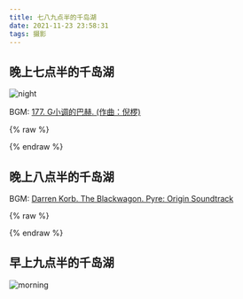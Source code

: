 ```yaml
---
title: 七八九点半的千岛湖
date: 2021-11-23 23:58:31
tags: 摄影
---
```

## 晚上七点半的千岛湖

![night](night_1500_1000.jpg)

BGM: [177. G小调的巴赫. (作曲：倪椤)](http://music.163.com/song?id=432430716)

{% raw %}
<div id="player"></div>
<script type="text/javascript" src="https://player.dogecloud.com/js/loader"></script>
<script type="text/javascript">
var player = new DogePlayer({
    container: document.getElementById('player'),
    userId: 2561,
    vcode: '1246fdab9cfd6e46',
    autoPlay: false
});
</script>
{% endraw %}

## 晚上八点半的千岛湖

BGM: [Darren Korb. The Blackwagon. Pyre: Origin Soundtrack](http://music.163.com/song?id=529814878)

{% raw %}
<div id="player"></div>
<script type="text/javascript" src="https://player.dogecloud.com/js/loader"></script>
<script type="text/javascript">
var player = new DogePlayer({
    container: document.getElementById('player'),
    userId: 2561,
    vcode: 'c48314e13bad1ccd',
    autoPlay: false
});
</script>
{% endraw %}

## 早上九点半的千岛湖

![morning](morning_1500_1000.jpg)


